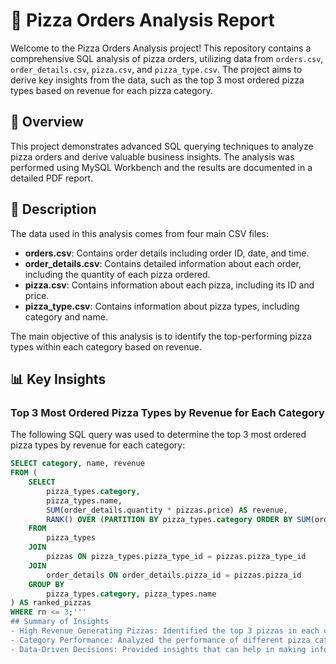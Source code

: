 
# 🍕 Pizza Orders Analysis Report

Welcome to the Pizza Orders Analysis project! This repository contains a comprehensive SQL analysis of pizza orders, utilizing data from `orders.csv`, `order_details.csv`, `pizza.csv`, and `pizza_type.csv`. The project aims to derive key insights from the data, such as the top 3 most ordered pizza types based on revenue for each pizza category.

## 📝 Overview

This project demonstrates advanced SQL querying techniques to analyze pizza orders and derive valuable business insights. The analysis was performed using MySQL Workbench and the results are documented in a detailed PDF report.

## 📖 Description

The data used in this analysis comes from four main CSV files:
- **orders.csv**: Contains order details including order ID, date, and time.
- **order_details.csv**: Contains detailed information about each order, including the quantity of each pizza ordered.
- **pizza.csv**: Contains information about each pizza, including its ID and price.
- **pizza_type.csv**: Contains information about pizza types, including category and name.

The main objective of this analysis is to identify the top-performing pizza types within each category based on revenue.

## 📊 Key Insights

### Top 3 Most Ordered Pizza Types by Revenue for Each Category

The following SQL query was used to determine the top 3 most ordered pizza types by revenue for each category:

```sql
SELECT category, name, revenue
FROM (
    SELECT 
        pizza_types.category, 
        pizza_types.name, 
        SUM(order_details.quantity * pizzas.price) AS revenue,
        RANK() OVER (PARTITION BY pizza_types.category ORDER BY SUM(order_details.quantity * pizzas.price) DESC) AS rn
    FROM 
        pizza_types
    JOIN 
        pizzas ON pizza_types.pizza_type_id = pizzas.pizza_type_id
    JOIN 
        order_details ON order_details.pizza_id = pizzas.pizza_id
    GROUP BY 
        pizza_types.category, pizza_types.name
) AS ranked_pizzas
WHERE rn <= 3;'''
## Summary of Insights
- High Revenue Generating Pizzas: Identified the top 3 pizzas in each category that generate the highest revenue.
- Category Performance: Analyzed the performance of different pizza categories in terms of sales.
- Data-Driven Decisions: Provided insights that can help in making informed business decisions related to menu optimization and marketing strategies.
